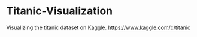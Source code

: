 # Titanic-Visualization
Visualizing the titanic dataset on Kaggle. https://www.kaggle.com/c/titanic

